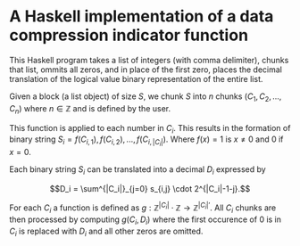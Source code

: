# A Haskell implementation of a data compression indicator function

This Haskell program takes a list of integers (with comma delimiter), chunks that list, ommits all zeros, and in place of the first zero, places the decimal translation of the logical value binary representation of the entire list. 

Given a block (a list object) of size $S$, we chunk $S$ into $n$ chunks ($C_1, C_2, ..., C_n$) where $n \in \mathbb{Z}$ and is defined by the user. 

This function is applied to each number in $C_i$. This results in the formation of binary string $S_i = f(C_{i,1}), f(C_{i,2}), ..., f(C_{i,|C_i|})$. Where $f(x) = 1$ is $x \neq 0$ and 0 if $x=0$.   

Each binary string $S_i$ can be translated into a decimal $D_i$ expressed by 

```math
D_i = \sum^{|C_i|}_{j=0} s_{i,j} \cdot 2^{|C_i|-1-j}.
```
For each $C_i$ a function is defined as $g: \mathbb{Z}^{|C_i|} \cdot \mathbb{Z} \rightarrow \mathbb{Z}^{|C_i|'}$. All $C_i$ chunks are then processed by computing $g(C_i, D_i)$ where the first occurence of $0$ is in $C_i$ is replaced with $D_i$ and all other zeros are omitted.  
